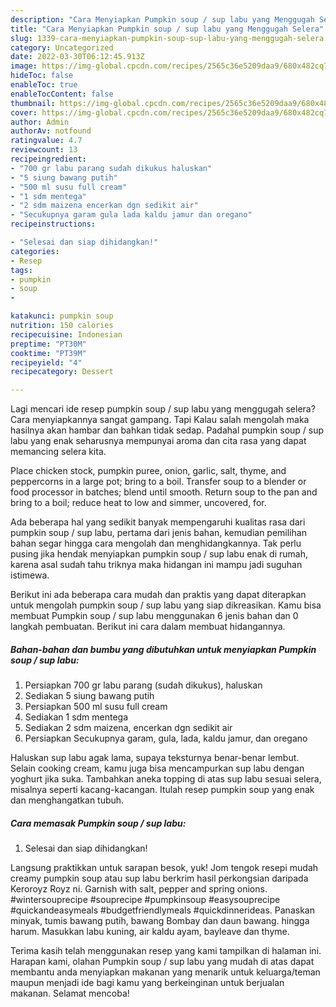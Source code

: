 ```yaml
---
description: "Cara Menyiapkan Pumpkin soup / sup labu yang Menggugah Selera"
title: "Cara Menyiapkan Pumpkin soup / sup labu yang Menggugah Selera"
slug: 1339-cara-menyiapkan-pumpkin-soup-sup-labu-yang-menggugah-selera
category: Uncategorized
date: 2022-03-30T06:12:45.913Z
image: https://img-global.cpcdn.com/recipes/2565c36e5209daa9/680x482cq70/pumpkin-soup-sup-labu-foto-resep-utama.jpg
hideToc: false
enableToc: true
enableTocContent: false
thumbnail: https://img-global.cpcdn.com/recipes/2565c36e5209daa9/680x482cq70/pumpkin-soup-sup-labu-foto-resep-utama.jpg
cover: https://img-global.cpcdn.com/recipes/2565c36e5209daa9/680x482cq70/pumpkin-soup-sup-labu-foto-resep-utama.jpg
author: Admin
authorAv: notfound
ratingvalue: 4.7
reviewcount: 13
recipeingredient:
- "700 gr labu parang sudah dikukus haluskan"
- "5 siung bawang putih"
- "500 ml susu full cream"
- "1 sdm mentega"
- "2 sdm maizena encerkan dgn sedikit air"
- "Secukupnya garam gula lada kaldu jamur dan oregano"
recipeinstructions:

- "Selesai dan siap dihidangkan!"
categories:
- Resep
tags:
- pumpkin
- soup
- 

katakunci: pumpkin soup  
nutrition: 150 calories
recipecuisine: Indonesian
preptime: "PT30M"
cooktime: "PT39M"
recipeyield: "4"
recipecategory: Dessert

---
```



Lagi mencari ide resep pumpkin soup / sup labu yang menggugah selera? Cara menyiapkannya sangat gampang. Tapi Kalau salah mengolah maka hasilnya akan hambar dan bahkan tidak sedap. Padahal pumpkin soup / sup labu yang enak seharusnya mempunyai aroma dan cita rasa yang dapat memancing selera kita.


Place chicken stock, pumpkin puree, onion, garlic, salt, thyme, and peppercorns in a large pot; bring to a boil. Transfer soup to a blender or food processor in batches; blend until smooth. Return soup to the pan and bring to a boil; reduce heat to low and simmer, uncovered, for.

Ada beberapa hal yang sedikit banyak mempengaruhi kualitas rasa dari pumpkin soup / sup labu, pertama dari jenis bahan, kemudian pemilihan bahan segar hingga cara mengolah dan menghidangkannya. Tak perlu pusing jika hendak menyiapkan pumpkin soup / sup labu enak di rumah, karena asal sudah tahu triknya maka hidangan ini mampu jadi suguhan istimewa.


Berikut ini ada beberapa cara mudah dan praktis yang dapat diterapkan untuk mengolah pumpkin soup / sup labu yang siap dikreasikan. Kamu bisa membuat Pumpkin soup / sup labu menggunakan 6 jenis bahan dan 0 langkah pembuatan. Berikut ini cara dalam membuat hidangannya.

<!--inarticleads1-->

##### Bahan-bahan dan bumbu yang dibutuhkan untuk menyiapkan Pumpkin soup / sup labu:

1. Persiapkan 700 gr labu parang (sudah dikukus), haluskan
1. Sediakan 5 siung bawang putih
1. Persiapkan 500 ml susu full cream
1. Sediakan 1 sdm mentega
1. Sediakan 2 sdm maizena, encerkan dgn sedikit air
1. Persiapkan Secukupnya garam, gula, lada, kaldu jamur, dan oregano


Haluskan sup labu agak lama, supaya teksturnya benar-benar lembut. Selain cooking cream, kamu juga bisa mencampurkan sup labu dengan yoghurt jika suka. Tambahkan aneka topping di atas sup labu sesuai selera, misalnya seperti kacang-kacangan. Itulah resep pumpkin soup yang enak dan menghangatkan tubuh. 

<!--inarticleads2-->

##### Cara memasak Pumpkin soup / sup labu:


1. Selesai dan siap dihidangkan!

Langsung praktikkan untuk sarapan besok, yuk! Jom tengok resepi mudah creamy pumpkin soup atau sup labu berkrim hasil perkongsian daripada Keroroyz Royz ni. Garnish with salt, pepper and spring onions. #wintersouprecipe #souprecipe #pumpkinsoup #easysouprecipe #quickandeasymeals #budgetfriendlymeals #quickdinnerideas. Panaskan minyak, tumis bawang putih, bawang Bombay dan daun bawang. hingga harum. Masukkan labu kuning, air kaldu ayam, bayleave dan thyme. 

Terima kasih telah menggunakan resep yang kami tampilkan di halaman ini. Harapan kami, olahan Pumpkin soup / sup labu yang mudah di atas dapat membantu anda menyiapkan makanan yang menarik untuk keluarga/teman maupun menjadi ide bagi kamu yang berkeinginan untuk berjualan makanan. Selamat mencoba!
